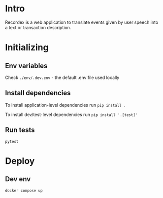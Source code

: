 # Intro

Recordex is a web application to translate events given by user speech into a text or transaction description.

# Initializing

## Env variables

Check `./env/.dev.env` - the default .env file used locally

## Install dependencies

To install application-level dependencies run
`pip install .`

To install dev/test-level dependencies run
`pip install '.[test]'`

## Run tests

`pytest`

# Deploy

## Dev env

`docker compose up`
